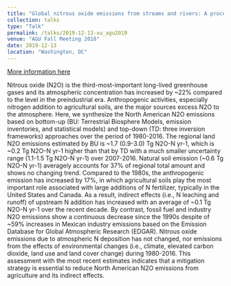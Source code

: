 ```yaml
---
title: "Global nitrous oxide emissions from streams and rivers: A process-based modeling study"
collection: talks
type: "Talk"
permalink: /talks/2019-12-13-xu_agu2019
venue: "AGU Fall Meeting 2018"
date: 2019-12-13
location: "Washington, DC"
---
```


[More information here](https://agu.confex.com/agu/fm18/meetingapp.cgi/Paper/422095)

Nitrous oxide (N2O) is the third-most-important long-lived greenhouse gases and its atmospheric concentration has increased by ~22% compared to the level in the preindustrial era. Anthropogenic activities, especially nitrogen addition to agricultural soils, are the major sources excess N2O to the atmosphere. Here, we synthesize the North American N2O emissions based on bottom-up (BU: Terrestrial Biosphere Models, emission inventories, and statistical models) and top-down (TD: three inversion frameworks) approaches over the period of 1980-2016. The regional land N2O emissions estimated by BU is ~1.7 (0.9-3.0) Tg N2O-N yr-1, which is ~0.2 Tg N2O-N yr-1 higher than that by TD with a much smaller uncertainty range (1.1-1.5 Tg N2O-N yr-1) over 2007-2016. Natural soil emission (~0.6 Tg N2O-N yr-1) averagely accounts for 37% of regional total amount and shows no changing trend. Compared to the 1980s, the anthropogenic emission has increased by 17%, in which agricultural soils play the most important role associated with large additions of N fertilizer, typically in the United States and Canada. As a result, indirect effects (i.e., N leaching and runoff) of upstream N addition has increased with an average of ~0.1 Tg N2O-N yr-1 over the recent decade. By contrast, fossil fuel and industry N2O emissions show a continuous decrease since the 1990s despite of ~59% increases in Mexican industry emissions based on the Emission Database for Global Atmospheric Research (EDGAR). Nitrous oxide emissions due to atmospheric N deposition has not changed, nor emissions from the effects of environmental changes (i.e., climate, elevated carbon dioxide, land use and land cover change) during 1980-2016. This assessment with the most recent estimates indicates that a mitigation strategy is essential to reduce North American N2O emissions from agriculture and its indirect effects.

